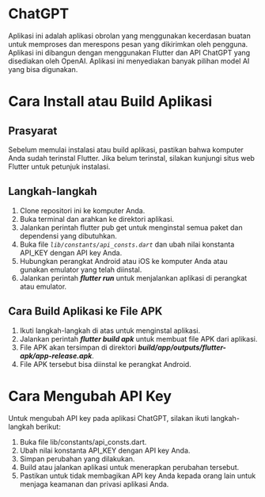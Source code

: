 
# ChatGPT #
Aplikasi ini adalah aplikasi obrolan yang menggunakan kecerdasan buatan untuk memproses dan merespons pesan yang dikirimkan oleh pengguna. Aplikasi ini dibangun dengan menggunakan Flutter dan API ChatGPT yang disediakan oleh OpenAI. Aplikasi ini menyediakan banyak pilihan model AI yang bisa digunakan.

# Cara Install atau Build Aplikasi #

## Prasyarat ##
Sebelum memulai instalasi atau build aplikasi, pastikan bahwa komputer Anda sudah terinstal Flutter. Jika belum terinstal, silakan kunjungi situs web Flutter untuk petunjuk instalasi.

## Langkah-langkah ##
1. Clone repositori ini ke komputer Anda.
2. Buka terminal dan arahkan ke direktori aplikasi.
3. Jalankan perintah flutter pub get untuk menginstal semua paket dan dependensi yang dibutuhkan.
4. Buka file *`lib/constants/api_consts.dart`* dan ubah nilai konstanta API_KEY dengan API key Anda.
5. Hubungkan perangkat Android atau iOS ke komputer Anda atau gunakan emulator yang telah diinstal.
6. Jalankan perintah ***flutter run*** untuk menjalankan aplikasi di perangkat atau emulator.

## Cara Build Aplikasi ke File APK ##
1. Ikuti langkah-langkah di atas untuk menginstal aplikasi.
2. Jalankan perintah ***flutter build apk*** untuk membuat file APK dari aplikasi.
3. File APK akan tersimpan di direktori ***build/app/outputs/flutter-apk/app-release.apk***.
4. File APK tersebut bisa diinstal ke perangkat Android. 

# Cara Mengubah API Key #
Untuk mengubah API key pada aplikasi ChatGPT, silakan ikuti langkah-langkah berikut:

1. Buka file lib/constants/api_consts.dart.
2. Ubah nilai konstanta API_KEY dengan API key Anda.
3. Simpan perubahan yang dilakukan.
4. Build atau jalankan aplikasi untuk menerapkan perubahan tersebut.
5. Pastikan untuk tidak membagikan API key Anda kepada orang lain untuk menjaga keamanan dan privasi aplikasi Anda.